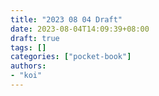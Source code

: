 ```yaml
---
title: "2023 08 04 Draft"
date: 2023-08-04T14:09:39+08:00
draft: true
tags: []
categories: ["pocket-book"]
authors:
- "koi"
---
```



